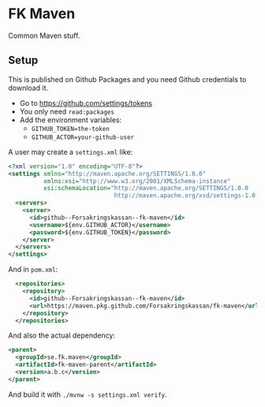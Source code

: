 # FK Maven

Common Maven stuff.

## Setup

This is published on Github Packages and you need Github credentials to download it.

- Go to <https://github.com/settings/tokens>
- You only need `read:packages`
- Add the environment variables:
  - `GITHUB_TOKEN=the-token`
  - `GITHUB_ACTOR=your-github-user`

A user may create a `settings.xml` like:

```xml
<?xml version="1.0" encoding="UTF-8"?>
<settings xmlns="http://maven.apache.org/SETTINGS/1.0.0"
          xmlns:xsi="http://www.w3.org/2001/XMLSchema-instance"
          xsi:schemaLocation="http://maven.apache.org/SETTINGS/1.0.0 
                              http://maven.apache.org/xsd/settings-1.0.0.xsd">
  <servers>
    <server>
      <id>github--Forsakringskassan--fk-maven</id>
      <username>${env.GITHUB_ACTOR}</username>
      <password>${env.GITHUB_TOKEN}</password>
    </server>
  </servers>
</settings>
```

And in `pom.xml`:

```xml
  <repositories>
    <repository>
      <id>github--Forsakringskassan--fk-maven</id>
      <url>https://maven.pkg.github.com/Forsakringskassan/fk-maven</url>
    </repository>
  </repositories>
```

And also the actual dependency:

```xml
<parent>
  <groupId>se.fk.maven</groupId>
  <artifactId>fk-maven-parent</artifactId>
  <version>a.b.c</version>
</parent>
```

And build it with `./mvnw -s settings.xml verify`.

